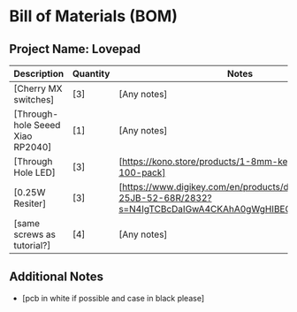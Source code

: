# Bill of Materials (BOM)

## Project Name: Lovepad

| Description                      | Quantity | Notes                                                                                                         |
|----------------------------------|----------|---------------------------------------------------------------------------------------------------------------|
| [Cherry MX switches]             | [3]      | [Any notes]                                                                                                   |
| [Through-hole Seeed Xiao RP2040] | [1]      | [Any notes]                                                                                                   |
| [Through Hole LED]               | [3]      | [https://kono.store/products/1-8mm-keyboard-leds-100-pack]                                                    |
| [0.25W Resiter]                  | [3]      | [https://www.digikey.com/en/products/detail/yageo/CFR-25JB-52-68R/2832?s=N4IgTCBcDaIGwA4CKAhA0gWgHIBEQF0BfIA] |
| [same screws as tutorial?]       | [4]      | [Any notes]                                                                                                   |


## Additional Notes
- [pcb in white if possible and case in black please]
